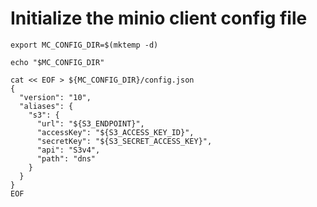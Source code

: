 # Initialize the minio client config file

```shell
export MC_CONFIG_DIR=$(mktemp -d)
```

```shell
echo "$MC_CONFIG_DIR"
```

```shell
cat << EOF > ${MC_CONFIG_DIR}/config.json
{
  "version": "10",
  "aliases": {
    "s3": {
      "url": "${S3_ENDPOINT}",
      "accessKey": "${S3_ACCESS_KEY_ID}",
      "secretKey": "${S3_SECRET_ACCESS_KEY}",
      "api": "S3v4",
      "path": "dns"
    }
  }
}
EOF
```
